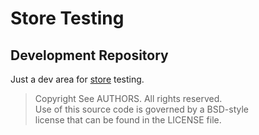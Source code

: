 # Store Testing
## Development Repository

Just a dev area for [store](http://github.com/gholt/store) testing.

> Copyright See AUTHORS. All rights reserved.  
> Use of this source code is governed by a BSD-style  
> license that can be found in the LICENSE file.
